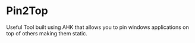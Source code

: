 # Pin2Top
Useful Tool built using AHK that allows you to pin windows applications on top of others making them static.
